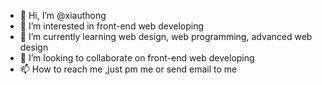 - 👋 Hi, I’m @xiauthong
- 👀 I’m interested in front-end web developing
- 🌱 I’m currently learning web design, web programming, advanced web design
- 💞️ I’m looking to collaborate on front-end web developing
- 📫 How to reach me ,just pm me or send email to me

<!---
xiauthong/xiauthong is a ✨ special ✨ repository because its `README.md` (this file) appears on your GitHub profile.
You can click the Preview link to take a look at your changes.
--->
